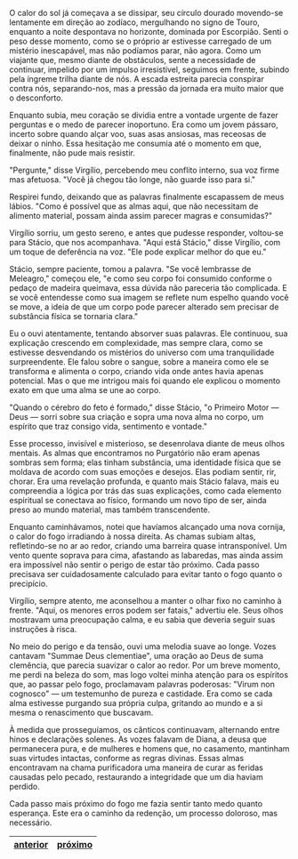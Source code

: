 O calor do sol já começava a se dissipar, seu círculo dourado movendo-se lentamente em direção ao zodíaco, mergulhando no signo de Touro, enquanto a noite despontava no horizonte, dominada por Escorpião. Senti o peso desse momento, como se o próprio ar estivesse carregado de um mistério inescapável, mas não podíamos parar, não agora. Como um viajante que, mesmo diante de obstáculos, sente a necessidade de continuar, impelido por um impulso irresistível, seguimos em frente, subindo pela íngreme trilha diante de nós. A escada estreita parecia conspirar contra nós, separando-nos, mas a pressão da jornada era muito maior que o desconforto.

Enquanto subia, meu coração se dividia entre a vontade urgente de fazer perguntas e o medo de parecer inoportuno. Era como um jovem pássaro, incerto sobre quando alçar voo, suas asas ansiosas, mas receosas de deixar o ninho. Essa hesitação me consumia até o momento em que, finalmente, não pude mais resistir.

"Pergunte," disse Virgílio, percebendo meu conflito interno, sua voz firme mas afetuosa. "Você já chegou tão longe, não guarde isso para si."

Respirei fundo, deixando que as palavras finalmente escapassem de meus lábios. "Como é possível que as almas aqui, que não necessitam de alimento material, possam ainda assim parecer magras e consumidas?"

Virgílio sorriu, um gesto sereno, e antes que pudesse responder, voltou-se para Stácio, que nos acompanhava. "Aqui está Stácio," disse Virgílio, com um toque de deferência na voz. "Ele pode explicar melhor do que eu."

Stácio, sempre paciente, tomou a palavra. "Se você lembrasse de Meleagro," começou ele, "e como seu corpo foi consumido conforme o pedaço de madeira queimava, essa dúvida não pareceria tão complicada. E se você entendesse como sua imagem se reflete num espelho quando você se move, a ideia de que um corpo pode parecer alterado sem precisar de substância física se tornaria clara."

Eu o ouvi atentamente, tentando absorver suas palavras. Ele continuou, sua explicação crescendo em complexidade, mas sempre clara, como se estivesse desvendando os mistérios do universo com uma tranquilidade surpreendente. Ele falou sobre o sangue, sobre a maneira como ele se transforma e alimenta o corpo, criando vida onde antes havia apenas potencial. Mas o que me intrigou mais foi quando ele explicou o momento exato em que uma alma se une ao corpo.

"Quando o cérebro do feto é formado," disse Stácio, "o Primeiro Motor — Deus — sorri sobre sua criação e sopra uma nova alma no corpo, um espírito que traz consigo vida, sentimento e vontade."

Esse processo, invisível e misterioso, se desenrolava diante de meus olhos mentais. As almas que encontramos no Purgatório não eram apenas sombras sem forma; elas tinham substância, uma identidade física que se moldava de acordo com suas emoções e desejos. Elas podiam sentir, rir, chorar. Era uma revelação profunda, e quanto mais Stácio falava, mais eu compreendia a lógica por trás das suas explicações, como cada elemento espiritual se conectava ao físico, formando um novo tipo de ser, ainda preso ao mundo material, mas também transcendente.

Enquanto caminhávamos, notei que havíamos alcançado uma nova cornija, o calor do fogo irradiando à nossa direita. As chamas subiam altas, refletindo-se no ar ao redor, criando uma barreira quase intransponível. Um vento quente soprava para cima, afastando as labaredas, mas ainda assim era impossível não sentir o perigo de estar tão próximo. Cada passo precisava ser cuidadosamente calculado para evitar tanto o fogo quanto o precipício.

Virgílio, sempre atento, me aconselhou a manter o olhar fixo no caminho à frente. "Aqui, os menores erros podem ser fatais," advertiu ele. Seus olhos mostravam uma preocupação calma, e eu sabia que deveria seguir suas instruções à risca.

No meio do perigo e da tensão, ouvi uma melodia suave ao longe. Vozes cantavam "Summae Deus clementiae", uma oração ao Deus de suma clemência, que parecia suavizar o calor ao redor. Por um breve momento, me perdi na beleza do som, mas logo voltei minha atenção para os espíritos que, ao passar pelo fogo, proclamavam palavras poderosas: "Virum non cognosco" — um testemunho de pureza e castidade. Era como se cada alma estivesse purgando sua própria culpa, gritando ao mundo e a si mesma o renascimento que buscavam.

À medida que prosseguíamos, os cânticos continuavam, alternando entre hinos e declarações solenes. As vozes falavam de Diana, a deusa que permanecera pura, e de mulheres e homens que, no casamento, mantinham suas virtudes intactas, conforme as regras divinas. Essas almas encontravam na chama purificadora uma maneira de curar as feridas causadas pelo pecado, restaurando a integridade que um dia haviam perdido.

Cada passo mais próximo do fogo me fazia sentir tanto medo quanto esperança. Este era o caminho da redenção, um processo doloroso, mas necessário.

| [anterior](/b_purgatorio/24/README.md) | [próximo](/b_purgatorio/26/README.md) |
|----------|---------|